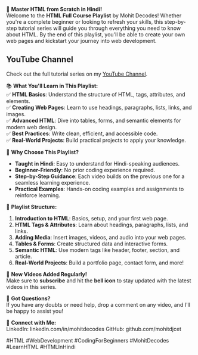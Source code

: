 🚀 **Master HTML from Scratch in Hindi!**  
Welcome to the **HTML Full Course Playlist** by Mohit Decodes! Whether you're a complete beginner or looking to refresh your skills, this step-by-step tutorial series will guide you through everything you need to know about HTML. By the end of this playlist, you'll be able to create your own web pages and kickstart your journey into web development.  

## YouTube Channel
Check out the full tutorial series on my [YouTube Channel](https://www.youtube.com/@MohitDecodes).

📚 **What You'll Learn in This Playlist:**  
✅ **HTML Basics**: Understand the structure of HTML, tags, attributes, and elements.  
✅ **Creating Web Pages**: Learn to use headings, paragraphs, lists, links, and images.  
✅ **Advanced HTML**: Dive into tables, forms, and semantic elements for modern web design.  
✅ **Best Practices**: Write clean, efficient, and accessible code.  
✅ **Real-World Projects**: Build practical projects to apply your knowledge.  

🎯 **Why Choose This Playlist?**  
- **Taught in Hindi**: Easy to understand for Hindi-speaking audiences.  
- **Beginner-Friendly**: No prior coding experience required.  
- **Step-by-Step Guidance**: Each video builds on the previous one for a seamless learning experience.  
- **Practical Examples**: Hands-on coding examples and assignments to reinforce learning.  

📅 **Playlist Structure:**  
1. **Introduction to HTML**: Basics, setup, and your first web page.  
2. **HTML Tags & Attributes**: Learn about headings, paragraphs, lists, and links.  
3. **Adding Media**: Insert images, videos, and audio into your web pages.  
4. **Tables & Forms**: Create structured data and interactive forms.  
5. **Semantic HTML**: Use modern tags like header, footer, section, and article.  
6. **Real-World Projects**: Build a portfolio page, contact form, and more!  

🔔 **New Videos Added Regularly!**  
Make sure to **subscribe** and hit the **bell icon** to stay updated with the latest videos in this series.  

💬 **Got Questions?**  
If you have any doubts or need help, drop a comment on any video, and I'll be happy to assist you!  

🔗 **Connect with Me:**  
LinkedIn: linkedin.com/in/mohitdecodes
GitHub: github.com/mohitdjcet




#HTML #WebDevelopment #CodingForBeginners #MohitDecodes #LearnHTML #HTMLInHindi
